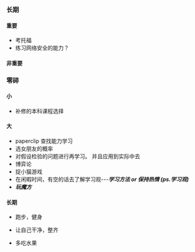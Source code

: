 ### 长期



#### 重要

+ 考托福
+ 练习网络安全的能力？

  


#### 非重要







### 零碎



#### 小

+ 补修的本科课程选择





#### 大

+ paperclip 查找能力学习
+ 选女朋友的概率
+ 对假设检验的问题进行再学习。 并且应用到实际中去
+ 博弈论
+ 捉小猫游戏
+ 在闲暇时间，有空的话去了解学习观---***学习方法 or 保持热情   (ps.学习观)***
+ ***玩魔方***





#### 长期

+ 跑步，健身
+ 让自己干净，整齐

+ 多吃水果

